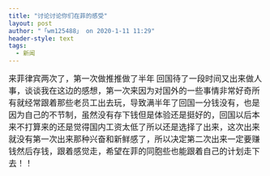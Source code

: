 ```yaml
---
title: "讨论讨论你们在菲的感受"
layout: post
author: "「wm125488」 on 2020-1-11 11:29"
header-style: text
tags:
  - 新闻
---
```


<head></head>
<body>
 <font face="微软雅黑"><font style="font-size:16px">来菲律宾两次了，第一次做推推做了半年 回国待了一段时间又出来做人事，谈谈我在这边的感想，第一次来因为对国外的一些事情非常好奇所有就经常跟着那些老员工出去玩，导致满半年了回国一分钱没有，也是因为自己的不节制，虽然没有存下钱但是体验还是挺好的，回国以后本来不打算来的还是觉得国内工资太低了所以还是选择了出来，这次出来就没有第一次出来那种兴奋和新鲜感了，所以决定第二次出来一定要赚钱然后存钱，跟着感觉走，希望在菲的同胞些也能跟着自己的计划走下去！！</font></font>
 <br>
</body>


